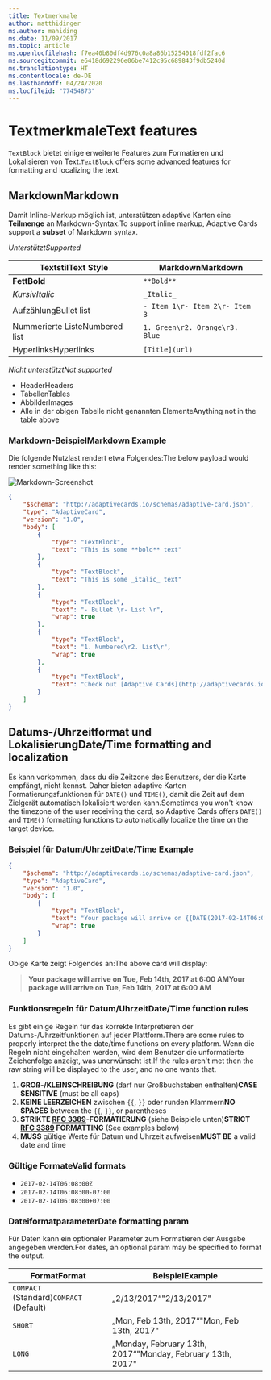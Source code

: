 ```yaml
---
title: Textmerkmale
author: matthidinger
ms.author: mahiding
ms.date: 11/09/2017
ms.topic: article
ms.openlocfilehash: f7ea40b80df4d976c0a8a86b15254018fdf2fac6
ms.sourcegitcommit: e6418d692296e06be7412c95c689843f9db5240d
ms.translationtype: HT
ms.contentlocale: de-DE
ms.lasthandoff: 04/24/2020
ms.locfileid: "77454873"
---
```

# <a name="text-features"></a><span data-ttu-id="11e8f-102">Textmerkmale</span><span class="sxs-lookup"><span data-stu-id="11e8f-102">Text features</span></span>

<span data-ttu-id="11e8f-103">`TextBlock` bietet einige erweiterte Features zum Formatieren und Lokalisieren von Text.</span><span class="sxs-lookup"><span data-stu-id="11e8f-103">`TextBlock` offers some advanced features for formatting and localizing the text.</span></span>

## <a name="markdown"></a><span data-ttu-id="11e8f-104">Markdown</span><span class="sxs-lookup"><span data-stu-id="11e8f-104">Markdown</span></span>
<span data-ttu-id="11e8f-105">Damit Inline-Markup möglich ist, unterstützen adaptive Karten eine **Teilmenge** an Markdown-Syntax.</span><span class="sxs-lookup"><span data-stu-id="11e8f-105">To support inline markup, Adaptive Cards support a **subset** of Markdown syntax.</span></span>

<span data-ttu-id="11e8f-106">_Unterstützt_</span><span class="sxs-lookup"><span data-stu-id="11e8f-106">_Supported_</span></span>

| <span data-ttu-id="11e8f-107">Textstil</span><span class="sxs-lookup"><span data-stu-id="11e8f-107">Text Style</span></span>      | <span data-ttu-id="11e8f-108">Markdown</span><span class="sxs-lookup"><span data-stu-id="11e8f-108">Markdown</span></span> |
|-----------------|-----|
| <span data-ttu-id="11e8f-109">**Fett**</span><span class="sxs-lookup"><span data-stu-id="11e8f-109">**Bold**</span></span>        | ```**Bold**``` |
| <span data-ttu-id="11e8f-110">_Kursiv_</span><span class="sxs-lookup"><span data-stu-id="11e8f-110">_Italic_</span></span>        | ```_Italic_``` |
| <span data-ttu-id="11e8f-111">Aufzählung</span><span class="sxs-lookup"><span data-stu-id="11e8f-111">Bullet list</span></span>     | ```- Item 1\r- Item 2\r- Item 3``` | 
| <span data-ttu-id="11e8f-112">Nummerierte Liste</span><span class="sxs-lookup"><span data-stu-id="11e8f-112">Numbered list</span></span>   | ```1. Green\r2. Orange\r3. Blue``` |
| <span data-ttu-id="11e8f-113">Hyperlinks</span><span class="sxs-lookup"><span data-stu-id="11e8f-113">Hyperlinks</span></span>      | ```[Title](url)``` |

<span data-ttu-id="11e8f-114">_Nicht unterstützt_</span><span class="sxs-lookup"><span data-stu-id="11e8f-114">_Not supported_</span></span>

* <span data-ttu-id="11e8f-115">Header</span><span class="sxs-lookup"><span data-stu-id="11e8f-115">Headers</span></span>
* <span data-ttu-id="11e8f-116">Tabellen</span><span class="sxs-lookup"><span data-stu-id="11e8f-116">Tables</span></span>
* <span data-ttu-id="11e8f-117">Abbilder</span><span class="sxs-lookup"><span data-stu-id="11e8f-117">Images</span></span>
* <span data-ttu-id="11e8f-118">Alle in der obigen Tabelle nicht genannten Elemente</span><span class="sxs-lookup"><span data-stu-id="11e8f-118">Anything not in the table above</span></span>

### <a name="markdown-example"></a><span data-ttu-id="11e8f-119">Markdown-Beispiel</span><span class="sxs-lookup"><span data-stu-id="11e8f-119">Markdown Example</span></span>

<span data-ttu-id="11e8f-120">Die folgende Nutzlast rendert etwa Folgendes:</span><span class="sxs-lookup"><span data-stu-id="11e8f-120">The below payload would render something like this:</span></span>

![Markdown-Screenshot](media/text-features/markdown.png)

```json
{
    "$schema": "http://adaptivecards.io/schemas/adaptive-card.json",
    "type": "AdaptiveCard",
    "version": "1.0",
    "body": [
        {
            "type": "TextBlock",
            "text": "This is some **bold** text"
        },
        {
            "type": "TextBlock",
            "text": "This is some _italic_ text"
        },
        {
            "type": "TextBlock",
            "text": "- Bullet \r- List \r",
            "wrap": true
        },
        {
            "type": "TextBlock",
            "text": "1. Numbered\r2. List\r",
            "wrap": true
        },
        {
            "type": "TextBlock",
            "text": "Check out [Adaptive Cards](http://adaptivecards.io)"
        }
    ]
}
```

## <a name="datetime-formatting-and-localization"></a><span data-ttu-id="11e8f-122">Datums-/Uhrzeitformat und Lokalisierung</span><span class="sxs-lookup"><span data-stu-id="11e8f-122">Date/Time formatting and localization</span></span>

<span data-ttu-id="11e8f-123">Es kann vorkommen, dass du die Zeitzone des Benutzers, der die Karte empfängt, nicht kennst. Daher bieten adaptive Karten Formatierungsfunktionen für `DATE()` und `TIME()`, damit die Zeit auf dem Zielgerät automatisch lokalisiert werden kann.</span><span class="sxs-lookup"><span data-stu-id="11e8f-123">Sometimes you won't know the timezone of the user receiving the card, so Adaptive Cards offers `DATE()` and `TIME()` formatting functions to automatically localize the time on the target device.</span></span>

### <a name="datetime-example"></a><span data-ttu-id="11e8f-124">Beispiel für Datum/Uhrzeit</span><span class="sxs-lookup"><span data-stu-id="11e8f-124">Date/Time Example</span></span>

```json
{
    "$schema": "http://adaptivecards.io/schemas/adaptive-card.json",
    "type": "AdaptiveCard",
    "version": "1.0",
    "body": [
        {
            "type": "TextBlock",
            "text": "Your package will arrive on {{DATE(2017-02-14T06:00:00Z, SHORT)}} at {{TIME(2017-02-14T06:00:00Z)}}",
            "wrap": true
        }
    ]
}
```

<span data-ttu-id="11e8f-125">Obige Karte zeigt Folgendes an:</span><span class="sxs-lookup"><span data-stu-id="11e8f-125">The above card will display:</span></span> 

> <span data-ttu-id="11e8f-126">**Your package will arrive on Tue, Feb 14th, 2017 at 6:00 AM**</span><span class="sxs-lookup"><span data-stu-id="11e8f-126">**Your package will arrive on Tue, Feb 14th, 2017 at 6:00 AM**</span></span>

### <a name="datetime-function-rules"></a><span data-ttu-id="11e8f-127">Funktionsregeln für Datum/Uhrzeit</span><span class="sxs-lookup"><span data-stu-id="11e8f-127">Date/Time function rules</span></span>

<span data-ttu-id="11e8f-128">Es gibt einige Regeln für das korrekte Interpretieren der Datums-/Uhrzeitfunktionen auf jeder Plattform.</span><span class="sxs-lookup"><span data-stu-id="11e8f-128">There are some rules to properly interpret the the date/time functions on every platform.</span></span> <span data-ttu-id="11e8f-129">Wenn die Regeln nicht eingehalten werden, wird dem Benutzer die unformatierte Zeichenfolge anzeigt, was unerwünscht ist.</span><span class="sxs-lookup"><span data-stu-id="11e8f-129">If the rules aren't met then the raw string will be displayed to the user, and no one wants that.</span></span>

1. <span data-ttu-id="11e8f-130">**GROß-/KLEINSCHREIBUNG** (darf nur Großbuchstaben enthalten)</span><span class="sxs-lookup"><span data-stu-id="11e8f-130">**CASE SENSITIVE** (must be all caps)</span></span>
1. <span data-ttu-id="11e8f-131">**KEINE LEERZEICHEN** zwischen `{{`, `}}` oder runden Klammern</span><span class="sxs-lookup"><span data-stu-id="11e8f-131">**NO SPACES** between the `{{`, `}}`, or parentheses</span></span>
1. <span data-ttu-id="11e8f-132">**STRIKTE [RFC 3389](https://tools.ietf.org/html/rfc3339)-FORMATIERUNG** (siehe Beispiele unten)</span><span class="sxs-lookup"><span data-stu-id="11e8f-132">**STRICT [RFC 3389](https://tools.ietf.org/html/rfc3339) FORMATTING** (See examples below)</span></span>
1. <span data-ttu-id="11e8f-133">**MUSS** gültige Werte für Datum und Uhrzeit aufweisen</span><span class="sxs-lookup"><span data-stu-id="11e8f-133">**MUST BE** a valid date and time</span></span>

### <a name="valid-formats"></a><span data-ttu-id="11e8f-134">Gültige Formate</span><span class="sxs-lookup"><span data-stu-id="11e8f-134">Valid formats</span></span>

* `2017-02-14T06:08:00Z`
* `2017-02-14T06:08:00-07:00`
* `2017-02-14T06:08:00+07:00`

### <a name="date-formatting-param"></a><span data-ttu-id="11e8f-135">Dateiformatparameter</span><span class="sxs-lookup"><span data-stu-id="11e8f-135">Date formatting param</span></span>

<span data-ttu-id="11e8f-136">Für Daten kann ein optionaler Parameter zum Formatieren der Ausgabe angegeben werden.</span><span class="sxs-lookup"><span data-stu-id="11e8f-136">For dates, an optional param may be specified to format the output.</span></span>


|       <span data-ttu-id="11e8f-137">Format</span><span class="sxs-lookup"><span data-stu-id="11e8f-137">Format</span></span>        |            <span data-ttu-id="11e8f-138">Beispiel</span><span class="sxs-lookup"><span data-stu-id="11e8f-138">Example</span></span>            |
|---------------------|-------------------------------|
| <span data-ttu-id="11e8f-139">`COMPACT` (Standard)</span><span class="sxs-lookup"><span data-stu-id="11e8f-139">`COMPACT` (Default)</span></span> |          <span data-ttu-id="11e8f-140">„2/13/2017“</span><span class="sxs-lookup"><span data-stu-id="11e8f-140">"2/13/2017"</span></span>          |
|       `SHORT`       |     <span data-ttu-id="11e8f-141">„Mon, Feb 13th, 2017“</span><span class="sxs-lookup"><span data-stu-id="11e8f-141">"Mon, Feb 13th, 2017"</span></span>     |
|       `LONG`        | <span data-ttu-id="11e8f-142">„Monday, February 13th, 2017“</span><span class="sxs-lookup"><span data-stu-id="11e8f-142">"Monday, February 13th, 2017"</span></span> |

